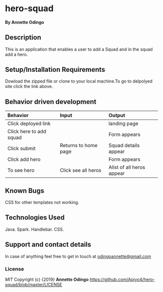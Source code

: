 # hero-squad
#### By **Annette Odingo**
## Description
This is an application that enables a user to add a Squad and in the squad add a hero.
## Setup/Installation Requirements
Dowload the zipped file or clone to your local machine.To go to delpolyed site click the link above.
## Behavior driven development
|Behavior|Input|Output|
|:-------|:-----|:------|
|Click deployed link| |landing page |
|Click here to add squad | | Form appears |
|Click submit | Returns to home page|Squad details appear |
|Click add hero| | Form appears|
|To see hero| Click see all heros|Alist of all heros appear|
## Known Bugs
CSS for other templates not working.
## Technologies Used
Java.
Spark.
Handlebar.
CSS.
## Support and contact details
In case of anything feel free to get in touch at odingoannette@gmail.com
### License
*MIT* 
Copyright (c) {2019} **Annette Odingo** https://github.com/Apiyo4/hero-squad/blob/master/LICENSE
